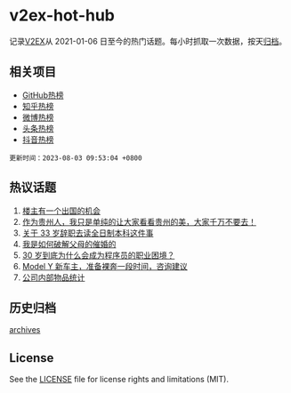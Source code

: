# v2ex-hot-hub

 记录[V2EX](https://www.v2ex.com/)从 2021-01-06 日至今的热门话题。每小时抓取一次数据，按天[归档](archives)。
 
 ## 相关项目

- [GitHub热榜](https://github.com/it985/github-hot-hub)
- [知乎热榜](https://github.com/it985/zhihu-hot-hub)
- [微博热榜](https://github.com/it985/weibo-hot-hub)
- [头条热榜](https://github.com/it985/toutiao-hot-hub)
- [抖音热榜](https://github.com/it985/douyin-hot-hub)


 `更新时间：2023-08-03 09:53:04 +0800`

## 热议话题

1. [楼主有一个出国的机会](https://www.v2ex.com/t/961881)
1. [作为贵州人，我只是单纯的让大家看看贵州的美，大家千万不要去！](https://www.v2ex.com/t/961771)
1. [关于 33 岁辞职去读全日制本科这件事](https://www.v2ex.com/t/961810)
1. [我是如何破解父母的催婚的](https://www.v2ex.com/t/961746)
1. [30 岁到底为什么会成为程序员的职业困境？](https://www.v2ex.com/t/961747)
1. [Model Y 新车主，准备裸奔一段时间，咨询建议](https://www.v2ex.com/t/961725)
1. [公司内部物品统计](https://www.v2ex.com/t/961789)

## 历史归档

[archives](archives)

## License

See the [LICENSE](LICENSE) file for license rights and limitations (MIT).
